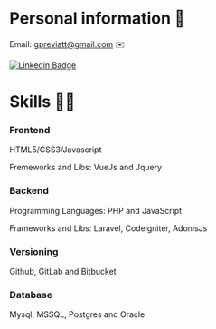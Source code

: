 # Personal information 👨

Email: gpreviatt@gmail.com ✉️

[![Linkedin Badge](https://img.shields.io/badge/-LinkedIn-blue?style=flat-square&logo=Linkedin&logoColor=white&link=https://www.linkedin.com/in/felipefialho)](https://www.linkedin.com/in/giovanni-b-previatti-32227011a)


# Skills 👨‍💻

### Frontend

HTML5/CSS3/Javascript

Fremeworks and Libs: VueJs and Jquery

### Backend

Programming Languages: PHP and JavaScript

Frameworks and Libs: Laravel, Codeigniter, AdonisJs

### Versioning

Github, GitLab and Bitbucket

### Database

Mysql, MSSQL, Postgres and Oracle

